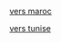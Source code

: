 [vers maroc](https://github.com/Youssef-NAIM/labyrinthe/blob/main/Maroc.md)

[vers tunise ](https://github.com/Youssef-NAIM/labyrinthe/blob/main/Tunise.md)